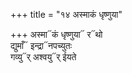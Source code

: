 +++
title = "१४ अस्माकं धृष्णुया"

+++
अस्मा᳓कं धृष्णुया᳓ र᳓थो  
द्युमाँ᳓ इन्द्रा᳓नपच्युतः  
गव्यु᳓र् अश्वयु᳓र् ईयते